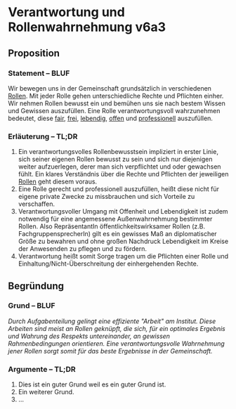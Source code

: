 ﻿<!---
   NAME - The NAME of this project is:
ethos

  FILE - The FILENAME of the current file is:
/v6a3.md

  CREATION - This project was CREATED on:
2017-01-28-16:15:00 UTC

  MODIFICATION - This project was last MODIFIED on:
2017-01-28-16:15:00 UTC

  VERSION - The current VERSION of this project is:
<git-commit-hash>-2017-01-28-16:15:00 UTC

  CREATOR(S) - This project was CREATED by:
Michael Czechowski, Martin Maga

  CONTACT - You can CONTACT the creator(s) or developer(s) of this project at:
E-Mail: mail@martinmaga.de

  COPYRIGHT - The COPYRIGHT holder of this project is:
COPYRIGHT (c) 2016 Martin Maga

  LICENSE - This project is LICENSED under the following license:
Martin Maga 2016 CC BY-SA 4.0 https://creativecommons.org

  SUBFILE – This is a SUBFILE! For more INFORMATION on this project go to:
/README.md
--->
# Verantwortung und Rollenwahrnehmung v6a3

## Proposition
### Statement – BLUF
Wir bewegen uns in der Gemeinschaft grundsätzlich in verschiedenen [Rollen](../actions/a3_roles.md). Mit jeder Rolle gehen unterschiedliche Rechte und Pflichten einher. Wir nehmen Rollen bewusst ein und bemühen uns sie nach bestem Wissen und Gewissen auszufüllen. Eine Rolle verantwortungsvoll wahrzunehmen bedeutet, diese [fair](./v1a3.md), [frei](./v2a3.md), [lebendig](./v3a3.md), [offen](./v1a3.md) und [professionell](./v4a3.md) auszufüllen.

### Erläuterung – TL;DR
1. Ein verantwortungsvolles Rollenbewusstsein impliziert in erster Linie, sich seiner eigenen Rollen bewusst zu sein und sich nur diejenigen weiter aufzuerlegen, derer man sich verpflichtet und oder gewachsen fühlt. Ein klares Verständnis über die Rechte und Pflichten der jeweiligen [Rollen](../actions/a3_roles.md) geht diesem voraus.
2. Eine Rolle gerecht und professionell auszufüllen, heißt diese nicht für eigene private Zwecke zu missbrauchen und sich Vorteile zu verschaffen.
3. Verantwortungsvoller Umgang mit Offenheit und Lebendigkeit ist zudem notwendig für eine angemessene Außenwahrnehmung bestimmter Rollen. Also RepräsentantIn öffentlichkeitswirksamer Rollen (z.B. FachgruppensprecherIn) gilt es ein gewisses Maß an diplomatischer Größe zu bewahren und ohne großen Nachdruck Lebendigkeit im Kreise der Anwesenden zu pflegen und zu fördern.
4. Verantwortung heißt somit Sorge tragen um die Pflichten einer Rolle und Einhaltung/Nicht-Überschreitung der einhergehenden Rechte.



## Begründung
### Grund – BLUF
*Durch Aufgabenteilung gelingt eine effiziente "Arbeit" am Institut. Diese Arbeiten sind meist an Rollen geknüpft, die sich, für ein optimales Ergebnis und Wahrung des Respekts untereinander, an gewissen Rahmenbedingungen orientieren. Eine verantwortungsvolle Wahrnehmung jener Rollen sorgt somit für das beste Ergebnisse in der Gemeinschaft.*

### Argumente – TL;DR
1. Dies ist ein guter Grund weil es ein guter Grund ist.
2. Ein weiterer Grund.
3. …
